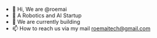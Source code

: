 - 👋 Hi, We are @roemai
- 👀 A Robotics and AI Startup
- 🌱 We are currently building
- 📫 How to reach us via my mail roemaitech@gmail.com

<!---
roemai/roemai is a ✨ special ✨ repository because its `README.md` (this file) appears on your GitHub profile.
You can click the Preview link to take a look at your changes.
--->
